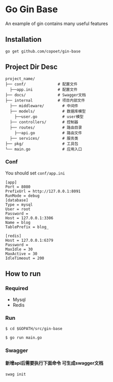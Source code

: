 # Go Gin Base
An example of gin contains many useful features

## Installation
```
go get github.com/copoet/gin-base
```
## Project Dir Desc
```
project_name/
├── conf/              # 配置文件
  ├──app.ini           # 配置文件
├── docs/              # Swagger文档
├── internal           # 项目内部文件
  ├── middleware/        # 中间件
  ├── models/            # 数据库模型
    ├──user.go           # user模型
  ├── controllers/       # 控制器
  ├── routes/            # 路由目录
    ├──api.go            # 路由文件
  ├── services/          # 服务类
├── pkg/                 # 工具包
└── main.go              # 应用入口
```
### Conf
You should set  `conf/app.ini`

```
[app]
Port = 8080
PrefixUrl = http://127.0.0.1:8091
RunMode = debug
[database]
Type = mysql
User = root
Password =
Host = 127.0.0.1:3306
Name = blog
TablePrefix = blog_

[redis]
Host = 127.0.0.1:6379
Password =
MaxIdle = 30
MaxActive = 30
IdleTimeout = 200

```
## How to run

### Required
- Mysql
- Redis

### Run
```
$ cd $GOPATH/src/gin-base

$ go run main.go 
```
### Swagger
#### 新增api后需要执行下面命令 可生成swagger文档
```
swag init 
```